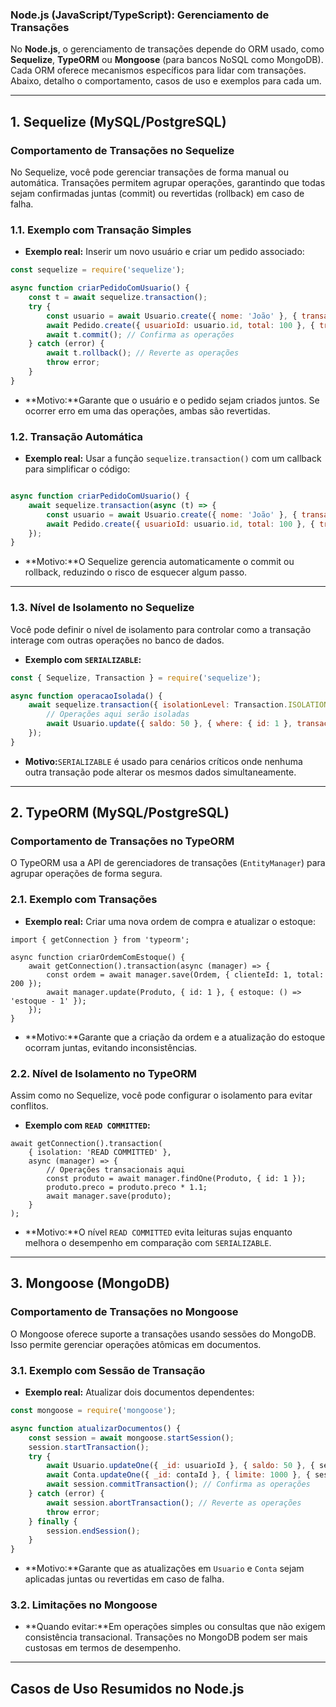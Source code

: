 ### **Node.js (JavaScript/TypeScript): Gerenciamento de Transações**

No **Node.js**, o gerenciamento de transações depende do ORM usado, como **Sequelize**, **TypeORM** ou **Mongoose** (para bancos NoSQL como MongoDB). Cada ORM oferece mecanismos específicos para lidar com transações. Abaixo, detalho o comportamento, casos de uso e exemplos para cada um.

---

## **1. Sequelize (MySQL/PostgreSQL)**

### **Comportamento de Transações no Sequelize**

No Sequelize, você pode gerenciar transações de forma manual ou automática. Transações permitem agrupar operações, garantindo que todas sejam confirmadas juntas (commit) ou revertidas (rollback) em caso de falha.

### **1.1. Exemplo com Transação Simples**

- **Exemplo real:** Inserir um novo usuário e criar um pedido associado:

```jsx
const sequelize = require('sequelize');

async function criarPedidoComUsuario() {
    const t = await sequelize.transaction();
    try {
        const usuario = await Usuario.create({ nome: 'João' }, { transaction: t });
        await Pedido.create({ usuarioId: usuario.id, total: 100 }, { transaction: t });
        await t.commit(); // Confirma as operações
    } catch (error) {
        await t.rollback(); // Reverte as operações
        throw error;
    }
}

```

- **Motivo:**Garante que o usuário e o pedido sejam criados juntos. Se ocorrer erro em uma das operações, ambas são revertidas.

### **1.2. Transação Automática**

- **Exemplo real:** Usar a função `sequelize.transaction()` com um callback para simplificar o código:

```jsx

async function criarPedidoComUsuario() {
    await sequelize.transaction(async (t) => {
        const usuario = await Usuario.create({ nome: 'João' }, { transaction: t });
        await Pedido.create({ usuarioId: usuario.id, total: 100 }, { transaction: t });
    });
}

```

- **Motivo:**O Sequelize gerencia automaticamente o commit ou rollback, reduzindo o risco de esquecer algum passo.

---

### **1.3. Nível de Isolamento no Sequelize**

Você pode definir o nível de isolamento para controlar como a transação interage com outras operações no banco de dados.

- **Exemplo com `SERIALIZABLE`:**

```jsx
const { Sequelize, Transaction } = require('sequelize');

async function operacaoIsolada() {
    await sequelize.transaction({ isolationLevel: Transaction.ISOLATION_LEVELS.SERIALIZABLE }, async (t) => {
        // Operações aqui serão isoladas
        await Usuario.update({ saldo: 50 }, { where: { id: 1 }, transaction: t });
    });
}
```

- **Motivo:**`SERIALIZABLE` é usado para cenários críticos onde nenhuma outra transação pode alterar os mesmos dados simultaneamente.

---

## **2. TypeORM (MySQL/PostgreSQL)**

### **Comportamento de Transações no TypeORM**

O TypeORM usa a API de gerenciadores de transações (`EntityManager`) para agrupar operações de forma segura.

### **2.1. Exemplo com Transações**

- **Exemplo real:** Criar uma nova ordem de compra e atualizar o estoque:

```tsx
import { getConnection } from 'typeorm';

async function criarOrdemComEstoque() {
    await getConnection().transaction(async (manager) => {
        const ordem = await manager.save(Ordem, { clienteId: 1, total: 200 });
        await manager.update(Produto, { id: 1 }, { estoque: () => 'estoque - 1' });
    });
}
```

- **Motivo:**Garante que a criação da ordem e a atualização do estoque ocorram juntas, evitando inconsistências.

### **2.2. Nível de Isolamento no TypeORM**

Assim como no Sequelize, você pode configurar o isolamento para evitar conflitos.

- **Exemplo com `READ COMMITTED`:**

```tsx
await getConnection().transaction(
    { isolation: 'READ COMMITTED' },
    async (manager) => {
        // Operações transacionais aqui
        const produto = await manager.findOne(Produto, { id: 1 });
        produto.preco = produto.preco * 1.1;
        await manager.save(produto);
    }
);
```

- **Motivo:**O nível `READ COMMITTED` evita leituras sujas enquanto melhora o desempenho em comparação com `SERIALIZABLE`.

---

## **3. Mongoose (MongoDB)**

### **Comportamento de Transações no Mongoose**

O Mongoose oferece suporte a transações usando sessões do MongoDB. Isso permite gerenciar operações atômicas em documentos.

### **3.1. Exemplo com Sessão de Transação**

- **Exemplo real:** Atualizar dois documentos dependentes:

```jsx
const mongoose = require('mongoose');

async function atualizarDocumentos() {
    const session = await mongoose.startSession();
    session.startTransaction();
    try {
        await Usuario.updateOne({ _id: usuarioId }, { saldo: 50 }, { session });
        await Conta.updateOne({ _id: contaId }, { limite: 1000 }, { session });
        await session.commitTransaction(); // Confirma as operações
    } catch (error) {
        await session.abortTransaction(); // Reverte as operações
        throw error;
    } finally {
        session.endSession();
    }
}
```

- **Motivo:**Garante que as atualizações em `Usuario` e `Conta` sejam aplicadas juntas ou revertidas em caso de falha.

### **3.2. Limitações no Mongoose**

- **Quando evitar:**Em operações simples ou consultas que não exigem consistência transacional. Transações no MongoDB podem ser mais custosas em termos de desempenho.

---

## **Casos de Uso Resumidos no Node.js**